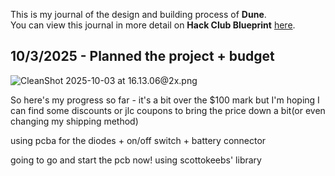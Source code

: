 <!--
  ===================    !!READ THIS NOTICE!!   ====================
  DO NOT edit this file manually. Your changes WILL BE OVERWRITTEN!
  This journal is auto generated and updated by Hack Club Blueprint.
  To edit this file, please edit your journal entries on Blueprint.
  ==================================================================
-->

This is my journal of the design and building process of **Dune**.  
You can view this journal in more detail on **Hack Club Blueprint** [here](https://blueprint.hackclub.com/projects/109).


## 10/3/2025 - Planned the project + budget  

![CleanShot 2025-10-03 at 16.13.06@2x.png](https://blueprint.hackclub.com/user-attachments/blobs/redirect/eyJfcmFpbHMiOnsiZGF0YSI6MjQ5LCJwdXIiOiJibG9iX2lkIn19--467912c7efaa3c3e1b62abae173f36995f9b51dd/CleanShot%202025-10-03%20at%2016.13.06%402x.png)

So here's my progress so far - it's a bit over the $100 mark but I'm hoping I can find some discounts or jlc coupons to bring the price down a bit(or even changing my shipping method)

using pcba for the diodes + on/off switch + battery connector

going to go and start the pcb now! using scottokeebs' library  

